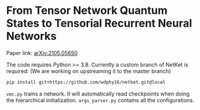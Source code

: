 # From Tensor Network Quantum States to Tensorial Recurrent Neural Networks

Paper link: [arXiv:2105.05650](https://arxiv.org/abs/2206.12363)

The code requires Python >= 3.8. Currently a custom branch of NetKet is required: (We are working on upstreaming it to the master branch)
```sh
pip install git+https://github.com/wdphy16/netket.git@local
```

`vmc.py` trains a network. It will automatically read checkpoints when doing the hierarchical initialization. `args_parser.py` contains all the configurations.
